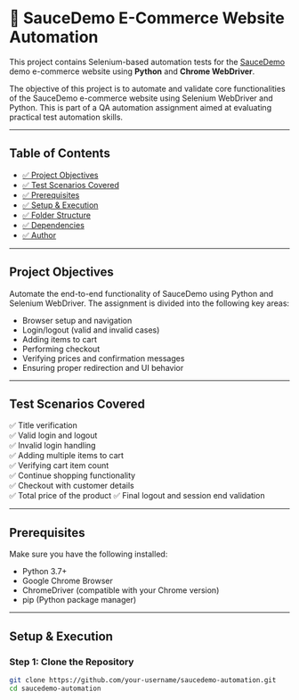 # 🛒 SauceDemo E-Commerce Website Automation

This project contains Selenium-based automation tests for the [SauceDemo](https://www.saucedemo.com) demo e-commerce website using **Python** and **Chrome WebDriver**.

The objective of this project is to automate and validate core functionalities of the SauceDemo e-commerce website using Selenium WebDriver and Python. This is part of a QA automation assignment aimed at evaluating practical test automation skills.

---

## Table of Contents

- [✅ Project Objectives](#-project-objectives)
- [✅ Test Scenarios Covered](#-test-scenarios-covered)
- [✅ Prerequisites](#-prerequisites)
- [✅ Setup & Execution](#-setup--execution)
- [✅ Folder Structure](#-folder-structure)
- [✅ Dependencies](#-dependencies)
- [✅ Author](#-author)

---

## Project Objectives

Automate the end-to-end functionality of SauceDemo using Python and Selenium WebDriver. The assignment is divided into the following key areas:

- Browser setup and navigation
- Login/logout (valid and invalid cases)
- Adding items to cart
- Performing checkout
- Verifying prices and confirmation messages
- Ensuring proper redirection and UI behavior

---

## Test Scenarios Covered

✅ Title verification  
✅ Valid login and logout  
✅ Invalid login handling  
✅ Adding multiple items to cart  
✅ Verifying cart item count  
✅ Continue shopping functionality  
✅ Checkout with customer details  
✅ Total price of the product 
✅ Final logout and session end validation

---

## Prerequisites

Make sure you have the following installed:

- Python 3.7+
- Google Chrome Browser
- ChromeDriver (compatible with your Chrome version)
- pip (Python package manager)

---

##  Setup & Execution

### Step 1: Clone the Repository

```bash
git clone https://github.com/your-username/saucedemo-automation.git
cd saucedemo-automation